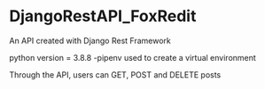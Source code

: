# DjangoRestAPI_FoxRedit
An API created with Django Rest Framework 

python version = 3.8.8 -pipenv used to create a virtual environment 

Through the API, users can GET, POST and DELETE posts

